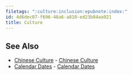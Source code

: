 ```yaml
---
filetags: ":culture:inclusion:epubnote:index:"
id: 4d6dec07-f696-48a6-a810-ed23b84aa921
title: Culture
---
```


## See Also

- [Chinese Culture](../300-social-sciences-culture-chinese) - [Chinese
  Culture](id:23b9a1fc-f393-49f7-a7cd-d47d1fe41db3)
- [Calendar Dates](../300-social-sciences-culture-calendar-dates) -
  [Calendar Dates](id:f7d544fd-2701-4cc2-b694-e048d4a9571f)
